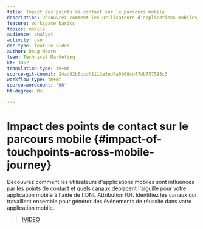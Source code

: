 ```yaml
---
title: Impact des points de contact sur le parcours mobile
description: Découvrez comment les utilisateurs d'applications mobiles sont influencés par les points de contact et quels canaux déplacent l'aiguille pour votre application mobile à l'aide d'Attribution IQ. Identifiez les canaux qui travaillent ensemble pour générer des événements de réussite dans votre application mobile.
feature: workspace basics
topics: mobile
audience: analyst
activity: use
doc-type: feature video
author: Doug Moore
team: Technical Marketing
kt: 3052
translation-type: tm+mt
source-git-commit: 24ad92b0ccdf1112e3ed4a0968cd47db757598c3
workflow-type: tm+mt
source-wordcount: '90'
ht-degree: 0%

---
```



# Impact des points de contact sur le parcours mobile {#impact-of-touchpoints-across-mobile-journey}

Découvrez comment les utilisateurs d&#39;applications mobiles sont influencés par les points de contact et quels canaux déplacent l&#39;aiguille pour votre application mobile à l&#39;aide de [!DNL Attribution IQ]. Identifiez les canaux qui travaillent ensemble pour générer des événements de réussite dans votre application mobile.

>[!VIDEO](https://video.tv.adobe.com/v/27827/?quality=12)

